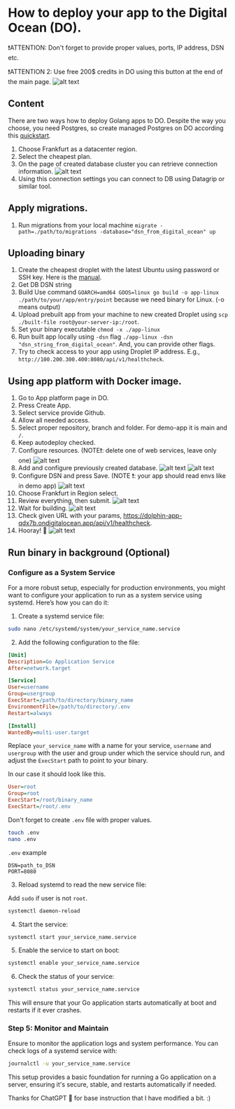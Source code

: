 # How to deploy your app to the Digital Ocean (DO).

❗ATTENTION: Don't forget to provide proper values, ports, IP address, DSN etc.

❗ATTENTION 2: Use free 200$ credits in DO using this button at the end of the main page.
![alt text](docs/images/do-free.png)

## Content
There are two ways how to deploy Golang apps to DO. Despite the way you choose, you need Postgres, so create managed Postgres on DO according this [quickstart](https://docs.digitalocean.com/products/databases/postgresql/getting-started/quickstart/).

1. Choose Frankfurt as a datacenter region.
1. Select the cheapest plan.
1. On the page of created database cluster you can retrieve connection information.
   ![alt text](docs/images/connection-string.png)
1. Using this connection settings you can connect to DB using Datagrip or similar tool.

## Apply migrations.

1. Run migrations from your local machine `migrate -path=./path/to/migrations -database="dsn_from_digital_ocean" up`

## Uploading binary

1. Create the cheapest droplet with the latest Ubuntu using password or SSH key. Here is the [manual](https://docs.digitalocean.com/products/droplets/how-to/create/).
1. Get DB DSN string
1. Build Use command `GOARCH=amd64 GOOS=linux go build -o app-linux ./path/to/your/app/entry/point` because we need binary for Linux. (-o means output)
1. Upload prebuilt app from your machine to new created Droplet using `scp ./built-file root@your-server-ip:/root`.
1. Set your binary executable `chmod -x ./app-linux`
1. Run built app locally using `-dsn` flag `./app-linux -dsn "dsn_string_from_digital_ocean"`. And, you can provide other flags.
1. Try to check access to your app using Droplet IP address. E.g., `http://100.200.300.400:8080/api/v1/healthcheck`.

## Using app platform with Docker image.

1. Go to App platform page in DO.
1. Press Create App.
1. Select service provide Github.
1. Allow all needed access.
1. Select proper repository, branch and folder. For demo-app it is main and `/`.
1. Keep autodeploy checked.
1. Configure resources. (NOTE❗: delete one of web services, leave only one)
   ![alt text](docs/images/app-resources.png)
1. Add and configure previously created database.
   ![alt text](docs/images/app-db.png)
   ![alt text](docs/images/app-resources-db.png)
1. Configure DSN and press Save. (NOTE ❗: your app should read envs like in demo app)
   ![alt text](docs/images/app-dsn.png)
1. Choose Frankfurt in Region select.
1. Review everything, then submit. ![alt text](docs/images/app-review.png)
1. Wait for building.
   ![alt text](docs/images/app-activity.png)
1. Check given URL with your params, https://dolphin-app-qdx7b.ondigitalocean.app/api/v1/healthcheck.
1. Hooray! 🎉
![alt text](docs/images/app-done.png)

## Run binary in background (Optional)

### Configure as a System Service
For a more robust setup, especially for production environments, you might want to configure your application to run as a system service using systemd. Here’s how you can do it:

1. Create a systemd service file:

```bash
sudo nano /etc/systemd/system/your_service_name.service
```

2. Add the following configuration to the file:

```ini
[Unit]
Description=Go Application Service
After=network.target

[Service]
User=username
Group=usergroup
ExecStart=/path/to/directory/binary_name
EnvironmentFile=/path/to/directory/.env
Restart=always

[Install]
WantedBy=multi-user.target
```

Replace `your_service_name` with a name for your service, `username` and `usergroup` with the user and group under which the service should run, and adjust the `ExecStart` path to point to your binary.

In our case it should look like this.
```ini
User=root
Group=root
ExecStart=/root/binary_name
ExecStart=/root/.env
```

Don't forget to create `.env` file with proper values.
```bash
touch .env
nano .env
```
`.env` example
```
DSN=path_to_DSN
PORT=8080
```

3. Reload systemd to read the new service file:

Add `sudo` if user is not `root`.

```bash
systemctl daemon-reload
```

4. Start the service:

```bash
systemctl start your_service_name.service
```

5. Enable the service to start on boot:

```bash
systemctl enable your_service_name.service
```

6. Check the status of your service:

```bash
systemctl status your_service_name.service
```

This will ensure that your Go application starts automatically at boot and restarts if it ever crashes.

### Step 5: Monitor and Maintain
Ensure to monitor the application logs and system performance. You can check logs of a systemd service with:

```bash
journalctl -u your_service_name.service
```

This setup provides a basic foundation for running a Go application on a server, ensuring it's secure, stable, and restarts automatically if needed.

Thanks for ChatGPT 🤖 for base instruction that I have modified a bit. :)